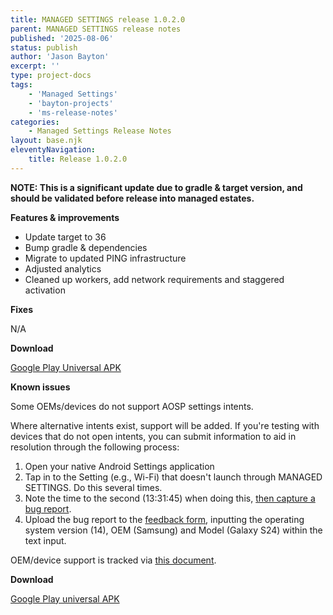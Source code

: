 ```yaml
---
title: MANAGED SETTINGS release 1.0.2.0
parent: MANAGED SETTINGS release notes
published: '2025-08-06'
status: publish
author: 'Jason Bayton'
excerpt: ''
type: project-docs
tags: 
    - 'Managed Settings'
    - 'bayton-projects'
    - 'ms-release-notes'
categories: 
    - Managed Settings Release Notes
layout: base.njk
eleventyNavigation: 
    title: Release 1.0.2.0
---
```


**NOTE: This is a significant update due to gradle & target version, and should be validated before release into managed estates.**



**Features & improvements**

- Update target to 36
- Bump gradle & dependencies
- Migrate to updated PING infrastructure
- Adjusted analytics 
- Cleaned up workers, add network requirements and staggered activation 

**Fixes**

N/A

**Download**

[Google Play Universal APK](https://cdn.bayton.org/download/projects/managed-settings/ms_1020_play-signed-universal.apk)

**Known issues**

Some OEMs/devices do not support AOSP settings intents.

Where alternative intents exist, support will be added. If you're testing with devices that do not open intents, you can submit information to aid in resolution through the following process:
1. Open your native Android Settings application
2. Tap in to the Setting (e.g., Wi-Fi) that doesn't launch through MANAGED SETTINGS. Do this several times.
3. Note the time to the second (13:31:45) when doing this, [then capture a bug report](/android/how-to-capture-device-logs/).
4. Upload the bug report to the [feedback form](https://docs.google.com/forms/d/e/1FAIpQLSdYQrOPM0dKwCmcSjfxgoK2rQvhQXXyw2pk9nMqYBn0F2IhRw/viewform?usp=sf_link), inputting the operating system version (14), OEM (Samsung) and Model (Galaxy S24) within the text input.

OEM/device support is tracked via [this document](/projects/managed-settings/support/oem-support/).

**Download**

[Google Play universal APK](https://cdn.bayton.org/download/projects/managed-settings/ms_1020_universal.apk)
